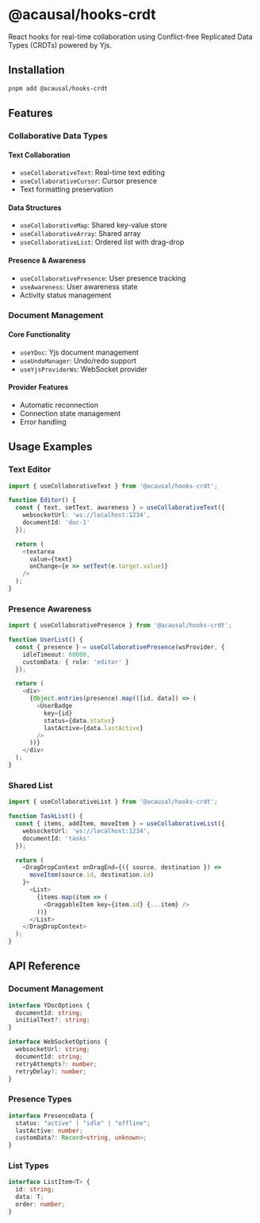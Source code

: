 # @acausal/hooks-crdt

React hooks for real-time collaboration using Conflict-free Replicated Data Types (CRDTs) powered by Yjs.

## Installation

```bash
pnpm add @acausal/hooks-crdt
```

## Features

### Collaborative Data Types

#### Text Collaboration

- `useCollaborativeText`: Real-time text editing
- `useCollaborativeCursor`: Cursor presence
- Text formatting preservation

#### Data Structures

- `useCollaborativeMap`: Shared key-value store
- `useCollaborativeArray`: Shared array
- `useCollaborativeList`: Ordered list with drag-drop

#### Presence & Awareness

- `useCollaborativePresence`: User presence tracking
- `useAwareness`: User awareness state
- Activity status management

### Document Management

#### Core Functionality

- `useYDoc`: Yjs document management
- `useUndoManager`: Undo/redo support
- `useYjsProviderWs`: WebSocket provider

#### Provider Features

- Automatic reconnection
- Connection state management
- Error handling

## Usage Examples

### Text Editor

```typescript
import { useCollaborativeText } from '@acausal/hooks-crdt';

function Editor() {
  const { text, setText, awareness } = useCollaborativeText({
    websocketUrl: 'ws://localhost:1234',
    documentId: 'doc-1'
  });

  return (
    <textarea
      value={text}
      onChange={e => setText(e.target.value)}
    />
  );
}
```

### Presence Awareness

```typescript
import { useCollaborativePresence } from '@acausal/hooks-crdt';

function UserList() {
  const { presence } = useCollaborativePresence(wsProvider, {
    idleTimeout: 60000,
    customData: { role: 'editor' }
  });

  return (
    <div>
      {Object.entries(presence).map(([id, data]) => (
        <UserBadge
          key={id}
          status={data.status}
          lastActive={data.lastActive}
        />
      ))}
    </div>
  );
}
```

### Shared List

```typescript
import { useCollaborativeList } from '@acausal/hooks-crdt';

function TaskList() {
  const { items, addItem, moveItem } = useCollaborativeList({
    websocketUrl: 'ws://localhost:1234',
    documentId: 'tasks'
  });

  return (
    <DragDropContext onDragEnd={({ source, destination }) =>
      moveItem(source.id, destination.id)
    }>
      <List>
        {items.map(item => (
          <DraggableItem key={item.id} {...item} />
        ))}
      </List>
    </DragDropContext>
  );
}
```

## API Reference

### Document Management

```typescript
interface YDocOptions {
  documentId: string;
  initialText?: string;
}

interface WebSocketOptions {
  websocketUrl: string;
  documentId: string;
  retryAttempts?: number;
  retryDelay?: number;
}
```

### Presence Types

```typescript
interface PresenceData {
  status: "active" | "idle" | "offline";
  lastActive: number;
  customData?: Record<string, unknown>;
}
```

### List Types

```typescript
interface ListItem<T> {
  id: string;
  data: T;
  order: number;
}
```
